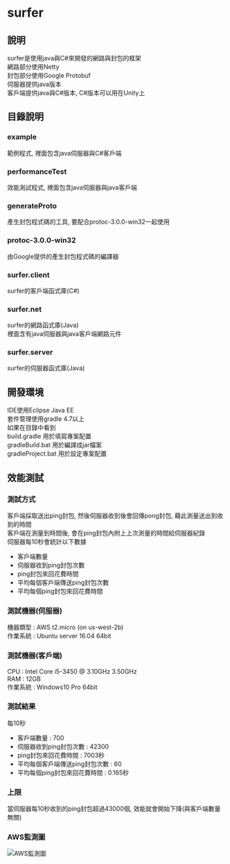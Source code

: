 # surfer

## 說明

surfer是使用java與C#來開發的網路與封包的框架  
網路部分使用Netty  
封包部分使用Google Protobuf  
伺服器提供java版本  
客戶端提供java與C#版本, C#版本可以用在Unity上  

## 目錄說明

### example
範例程式, 裡面包含java伺服器與C#客戶端  

### performanceTest
效能測試程式, 裡面包含java伺服器與java客戶端  

### generateProto
產生封包程式碼的工具, 要配合protoc-3.0.0-win32一起使用  

### protoc-3.0.0-win32
由Google提供的產生封包程式碼的編譯器  

### surfer.client
surfer的客戶端函式庫(C#)  

### surfer.net
surfer的網路函式庫(Java)  
裡面含有java伺服器與java客戶端網路元件  

### surfer.server
surfer的伺服器函式庫(Java)  

## 開發環境
IDE使用Eclipse Java EE  
套件管理使用gradle 4.7以上  
如果在目錄中看到  
build.gradle 用於填寫專案配置  
gradleBuild.bat 用於編譯成jar檔案  
gradleProject.bat 用於設定專案配置  

## 效能測試

### 測試方式
客戶端採取送出ping封包, 然後伺服器收到後會回傳pong封包, 藉此測量送出到收到的時間  
客戶端在測量到時間後, 會在ping封包內附上上次測量的時間給伺服器紀錄  
伺服器每10秒會統計以下數據  
* 客戶端數量
* 伺服器收到ping封包次數
* ping封包來回花費時間
* 平均每個客戶端傳送ping封包次數
* 平均每個ping封包來回花費時間

### 測試機器(伺服器)
機器類型 : AWS t2.micro (on us-west-2b)  
作業系統 : Ubuntu server 16.04 64bit  

### 測試機器(客戶端)
CPU     : Intel Core i5-3450 @ 3.10GHz 3.50GHz  
RAM     : 12GB  
作業系統 : Windows10 Pro 64bit  

### 測試結果
每10秒  
* 客戶端數量 : 700
* 伺服器收到ping封包次數 : 42300
* ping封包來回花費時間 : 7003秒
* 平均每個客戶端傳送ping封包次數 : 60
* 平均每個ping封包來回花費時間 : 0.165秒

### 上限
當伺服器每10秒收到的ping封包超過43000個, 效能就會開始下降(與客戶端數量無關)  

### AWS監測圖
![AWS監測圖](https://raw.githubusercontent.com/yinweli/surfer/master/performanceTest/image/AWS%20Monitoring.jpg)
